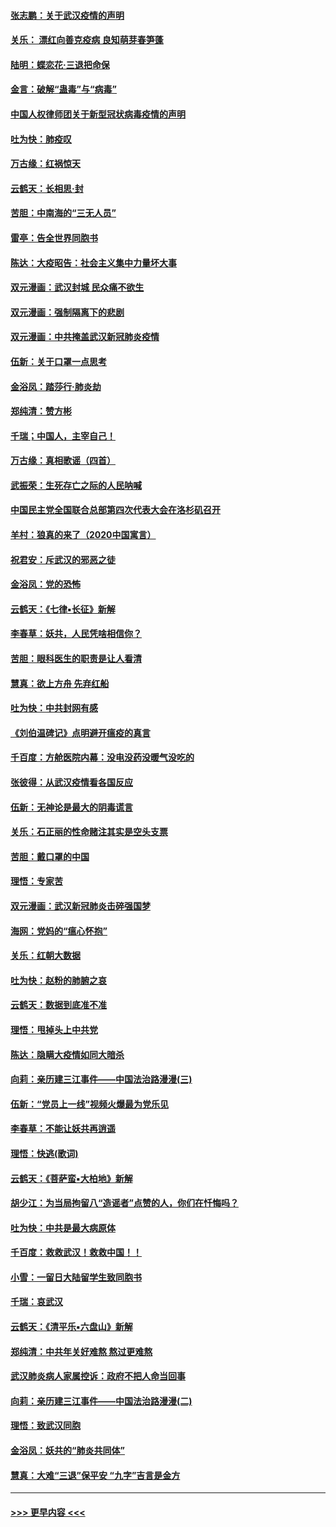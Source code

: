 #### [张志鹏：关于武汉疫情的声明](../pages/nsc993/n11867182.md?t=02141055) 
#### [关乐： 漂红向善克疫病 良知萌芽春笋蓬](../pages/nsc993/n11865710.md?t=02141055) 
#### [陆明：蝶恋花‧三退把命保](../pages/nsc993/n11865673.md?t=02141055) 
#### [金言：破解“蛊毒”与“病毒”](../pages/nsc993/n11864103.md?t=02141055) 
#### [中国人权律师团关于新型冠状病毒疫情的声明](../pages/nsc993/n11864249.md?t=02141055) 
#### [吐为快：肺疫叹](../pages/nsc993/n11864027.md?t=02141055) 
#### [万古缘：红祸惊天](../pages/nsc993/n11864079.md?t=02141055) 
#### [云鹤天：长相思‧封](../pages/nsc993/n11864006.md?t=02141055) 
#### [苦胆：中南海的“三无人员”](../pages/nsc993/n11862997.md?t=02141055) 
#### [雷亭：告全世界同胞书](../pages/nsc993/n11862572.md?t=02141055) 
#### [陈达：大疫昭告：社会主义集中力量坏大事](../pages/nsc993/n11859419.md?t=02141055) 
#### [双元漫画：武汉封城 民众痛不欲生](../pages/nsc993/n11859287.md?t=02141055) 
#### [双元漫画：强制隔离下的悲剧](../pages/nsc993/n11859244.md?t=02141055) 
#### [双元漫画：中共掩盖武汉新冠肺炎疫情](../pages/nsc993/n11858249.md?t=02141055) 
#### [伍新：关于口罩一点思考](../pages/nsc993/n11859195.md?t=02141055) 
#### [金浴凤：踏莎行‧肺炎劫](../pages/nsc993/n11858227.md?t=02141055) 
#### [郑纯清：赞方彬](../pages/nsc993/n11856803.md?t=02141055) 
#### [千瑞；中国人，主宰自己！](../pages/nsc993/n11856793.md?t=02141055) 
#### [万古缘：真相歌谣（四首）](../pages/nsc993/n11856263.md?t=02141055) 
#### [武振荣：生死存亡之际的人民呐喊](../pages/nsc993/n11856256.md?t=02141055) 
#### [中国民主党全国联合总部第四次代表大会在洛杉矶召开](../pages/nsc993/n11856344.md?t=02141055) 
#### [羊村：狼真的来了（2020中国寓言）](../pages/nsc993/n11856229.md?t=02141055) 
#### [祝君安：斥武汉的邪恶之徒](../pages/nsc993/n11855861.md?t=02141055) 
#### [金浴凤：党的恐怖](../pages/nsc993/n11855849.md?t=02141055) 
#### [云鹤天：《七律▪长征》新解](../pages/nsc993/n11855479.md?t=02141055) 
#### [李春草：妖共，人民凭啥相信你？](../pages/nsc993/n11855196.md?t=02141055) 
#### [苦胆：眼科医生的职责是让人看清](../pages/nsc993/n11853840.md?t=02141055) 
#### [慧真：欲上方舟 先弃红船](../pages/nsc993/n11853483.md?t=02141055) 
#### [吐为快：中共封网有感](../pages/nsc993/n11852575.md?t=02141055) 
#### [《刘伯温碑记》点明避开瘟疫的真言](../pages/nsc993/n11852128.md?t=02141055) 
#### [千百度：方舱医院内幕：没电没药没暖气没吃的](../pages/nsc993/n11850211.md?t=02141055) 
#### [张彼得：从武汉疫情看各国反应](../pages/nsc993/n11850102.md?t=02141055) 
#### [伍新：无神论是最大的阴毒谎言](../pages/nsc993/n11846129.md?t=02141055) 
#### [关乐：石正丽的性命赌注其实是空头支票](../pages/nsc993/n11846109.md?t=02141055) 
#### [苦胆：戴口罩的中国](../pages/nsc993/n11845576.md?t=02141055) 
#### [理悟：专家苦](../pages/nsc993/n11845564.md?t=02141055) 
#### [双元漫画：武汉新冠肺炎击碎强国梦](../pages/nsc993/n11843320.md?t=02141055) 
#### [海网：党妈的“瘟心怀抱”](../pages/nsc993/n11840740.md?t=02141055) 
#### [关乐：红朝大数据](../pages/nsc993/n11840675.md?t=02141055) 
#### [吐为快：赵粉的肺腑之哀](../pages/nsc993/n11840618.md?t=02141055) 
#### [云鹤天：数据到底准不准](../pages/nsc993/n11840325.md?t=02141055) 
#### [理悟：甩掉头上中共党](../pages/nsc993/n11838826.md?t=02141055) 
#### [陈达：隐瞒大疫情如同大暗杀](../pages/nsc993/n11838771.md?t=02141055) 
#### [向莉：亲历建三江事件——中国法治路漫漫(三)](../pages/nsc993/n11831825.md?t=02141055) 
#### [伍新：“党员上一线”视频火爆最为党乐见](../pages/nsc993/n11838200.md?t=02141055) 
#### [李春草：不能让妖共再逍遥](../pages/nsc993/n11838102.md?t=02141055) 
#### [理悟：快逃(歌词)](../pages/nsc993/n11838083.md?t=02141055) 
#### [云鹤天：《菩萨蛮▪大柏地》新解](../pages/nsc993/n11838059.md?t=02141055) 
#### [胡少江：为当局拘留八“造谣者”点赞的人，你们在忏悔吗？](../pages/nsc993/n11836801.md?t=02141055) 
#### [吐为快：中共是最大病原体](../pages/nsc993/n11836748.md?t=02141055) 
#### [千百度：救救武汉！救救中国！！](../pages/nsc993/n11836145.md?t=02141055) 
#### [小雪：一留日大陆留学生致同胞书](../pages/nsc993/n11834624.md?t=02141055) 
#### [千瑞：哀武汉](../pages/nsc993/n11833647.md?t=02141055) 
#### [云鹤天：《清平乐▪六盘山》新解](../pages/nsc993/n11833611.md?t=02141055) 
#### [郑纯清：中共年关好难熬 熬过更难熬](../pages/nsc993/n11833489.md?t=02141055) 
#### [武汉肺炎病人家属控诉：政府不把人命当回事](../pages/nsc993/n11833205.md?t=02141055) 
#### [向莉：亲历建三江事件——中国法治路漫漫(二)](../pages/nsc993/n11829102.md?t=02141055) 
#### [理悟：致武汉同胞](../pages/nsc993/n11831522.md?t=02141055) 
#### [金浴凤：妖共的“肺炎共同体”](../pages/nsc993/n11829448.md?t=02141055) 
#### [慧真：大难“三退”保平安 “九字”吉言是金方](../pages/nsc993/n11829501.md?t=02141055) 

----
#### [ >>> 更早内容 <<< ](../indexes/nsc993-earlier.md)

